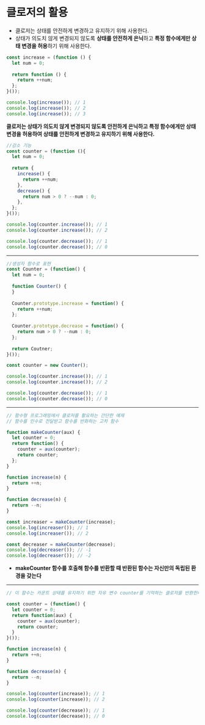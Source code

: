 # 클로저의 활용
- 클로저는 상태를 안전하게 변경하고 유지하기 위해 사용한다.
- 상태가 의도치 않게 변경되지 않도록 **상태를 안전하게 은닉**하고 **특정 함수에게만 상태 변경을 허용**하기 위해 사용한다.

```javascript
const increase = (function () {
  let num = 0;
  
  return function () {
    return ++num;
  };
}());

console.log(increase()); // 1
console.log(increase()); // 2
console.log(increase()); // 3
```

**클로저는 상태가 의도치 않게 변경되지 않도록 안전하게 은닉하고 특정 함수에게만 상태 변경을 허용하여 상태를 안전하게 변경하고 유지하기 위해 사용한다.**

```javascript
//감소 기능
const counter = (function (){
  let num = 0;
  
  return {
    increase() {
      return ++num;
    },
    decrease() {
      return num > 0 ? --num : 0;
    },
  };
}());

console.log(counter.increase()); // 1
console.log(counter.increase()); // 2

console.log(counter.decrease()); // 1
console.log(counter.decrease()); // 0
```

---

```javascript
//생성자 함수로 표현
const Counter = (function() {
  let num = 0;
  
  function Counter() {
  }
  
  Counter.prototype.increase = function() {
    return ++num;
  };
  
  Counter.prototype.decrease = function() {
    return num > 0 ? --num : 0;
  };
  
  return Coutner;
}());

const counter = new Counter();

console.log(counter.increase()); // 1
console.log(counter.increase()); // 2

console.log(counter.decrease()); // 1
console.log(counter.decrease()); // 0
```

---

```javascript
// 함수형 프로그래밍에서 클로저를 활요하는 간단한 예제
// 함수를 인수로 전달받고 함수를 반화하는 고차 함수

function makeCounter(aux) {
  let counter = 0;
  return function() {
    counter = aux(counter);
    return counter;
  };
}

function increase(n) {
  return ++n;
}

function decrease(n) {
  return --n;
}

const increaser = makeCounter(increase);
console.log(increaser()); // 1
console.log(increaser()); // 2

const decreaser = makeCounter(decrease);
console.log(decreaser()); // -1
console.log(decreaser()); // -2
```

- **makeCounter 함수를 호출해 함수를 반환할 때 반환된 함수는 자신만의 독립된 환경을 갖는다**

---

```javascript
// 이 함수는 카운트 상태를 유지하기 위한 자유 변수 counter를 기억하는 클로저를 반환한다.

const counter = (function() {
  let counter = 0;
  return function(aux) {
    counter = aux(counter);
    return counter;
  }
}());

function increase(n) {
  return ++n;
}

function decrease(n) {
  return --n;
}

console.log(counter(increase)); // 1
console.log(counter(increase)); // 2

console.log(counter(decrease)); // 1
console.log(counter(decrease)); // 0
```
